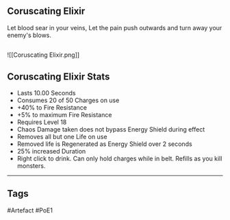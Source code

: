 ## Coruscating Elixir
Let blood sear in your veins,
Let the pain push outwards and turn away your enemy's blows.
##
![[Coruscating Elixir.png]]
## Coruscating Elixir Stats
- Lasts 10.00 Seconds
- Consumes 20 of 50 Charges on use
- +40% to Fire Resistance
- +5% to maximum Fire Resistance
- Requires Level 18
- Chaos Damage taken does not bypass Energy Shield during effect
- Removes all but one Life on use
- Removed life is Regenerated as Energy Shield over 2 seconds
- 25% increased Duration
- Right click to drink. Can only hold charges while in belt. Refills as you kill monsters.


---
## Tags
#Artefact
#PoE1